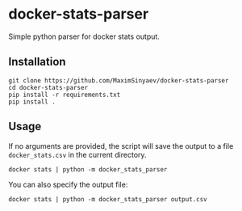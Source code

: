 # docker-stats-parser

Simple python parser for docker stats output.

## Installation

```
git clone https://github.com/MaximSinyaev/docker-stats-parser
cd docker-stats-parser
pip install -r requirements.txt
pip install .
```

## Usage

If no arguments are provided, the script will save the output to a file `docker_stats.csv` in the current directory.

```docker stats | python -m docker_stats_parser```

You can also specify the output file:

```docker stats | python -m docker_stats_parser output.csv```